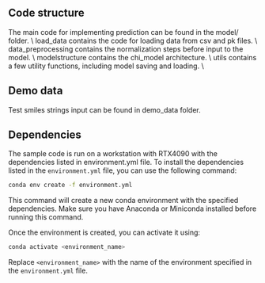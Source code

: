 ## Code structure

The main code for implementing prediction can be found in the model/ folder. \\
load_data contains the code for loading data from csv and pk files. \\
data_preprocessing contains the normalization steps before input to the model. \\
modelstructure contains the chi_model architecture. \\
utils contains a few utility functions, including model saving and loading. \\

## Demo data

Test smiles strings input can be found in demo_data folder.

## Dependencies

The sample code is run on a workstation with RTX4090 with the dependencies listed in environment.yml file.
To install the dependencies listed in the `environment.yml` file, you can use the following command:

```bash
conda env create -f environment.yml
```

This command will create a new conda environment with the specified dependencies. Make sure you have Anaconda or Miniconda installed before running this command.

Once the environment is created, you can activate it using:

```bash
conda activate <environment_name>
```

Replace `<environment_name>` with the name of the environment specified in the `environment.yml` file.

